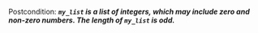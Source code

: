 Postcondition: ***`my_list` is a list of integers, which may include zero and non-zero numbers. The length of `my_list` is odd.***